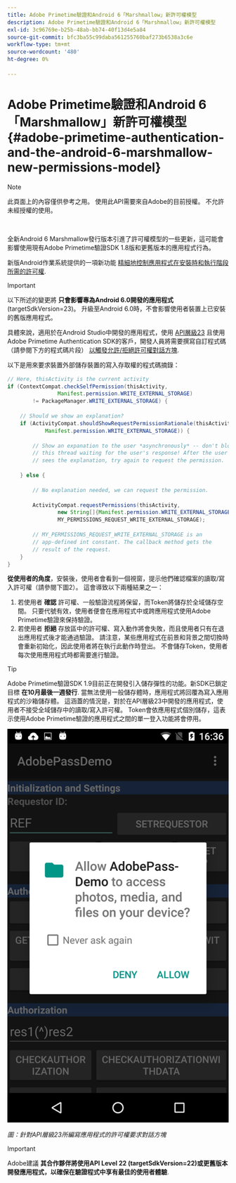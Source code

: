 ```yaml
---
title: Adobe Primetime驗證和Android 6「Marshmallow」新許可權模型
description: Adobe Primetime驗證和Android 6「Marshmallow」新許可權模型
exl-id: 3c96769e-b25b-48ab-bb74-40f13d4e5a84
source-git-commit: bfc3ba55c99daba561255760baf273b6538a3c6e
workflow-type: tm+mt
source-wordcount: '480'
ht-degree: 0%

---
```


# Adobe Primetime驗證和Android 6「Marshmallow」新許可權模型 {#adobe-primetime-authentication-and-the-android-6-marshmallow-new-permissions-model}

>[!NOTE]
>
>此頁面上的內容僅供參考之用。 使用此API需要來自Adobe的目前授權。 不允許未經授權的使用。

</br>

全新Android 6 Marshmallow發行版本引進了許可權模型的一些更新，這可能會影響使用現有Adobe Primetime驗證SDK 1.8版和更舊版本的應用程式行為。 

新版Android作業系統提供的一項新功能 [精細地控制應用程式在安裝時和執行階段所需的許可權](https://developer.android.com/about/versions/marshmallow/android-6.0-changes.html).

>[!IMPORTANT]
>
>以下所述的變更將 **只會影響專為Android 6.0開發的應用程式** (targetSdkVersion=23)。 升級至Android 6.0時，不會影響使用者裝置上已安裝的舊版應用程式。 


具體來說，適用於在Android Studio中開發的應用程式，使用 [API層級23](http://developer.android.com/sdk/api_diff/23/changes.html) 且使用Adobe Primetime Authentication SDK的客戶，開發人員將需要撰寫自訂程式碼（請參閱下方的程式碼片段） [以觸發允許/拒絕許可權對話方塊](https://developer.android.com/training/permissions/requesting.html). 

以下是用來要求裝置外部儲存裝置的寫入存取權的程式碼摘錄：

```java
// Here, thisActivity is the current activity
if (ContextCompat.checkSelfPermission(thisActivity,
                Manifest.permission.WRITE_EXTERNAL_STORAGE)
        != PackageManager.WRITE_EXTERNAL_STORAGE) {

    // Should we show an explanation?
    if (ActivityCompat.shouldShowRequestPermissionRationale(thisActivity,
            Manifest.permission.WRITE_EXTERNAL_STORAGE)) {

        // Show an expanation to the user *asynchronously* -- don't block
        // this thread waiting for the user's response! After the user
        // sees the explanation, try again to request the permission.

    } else {

        // No explanation needed, we can request the permission.

        ActivityCompat.requestPermissions(thisActivity,
                new String[]{Manifest.permission.WRITE_EXTERNAL_STORAGE},
                MY_PERMISSIONS_REQUEST_WRITE_EXTERNAL_STORAGE);

        // MY_PERMISSIONS_REQUEST_WRITE_EXTERNAL_STORAGE is an
        // app-defined int constant. The callback method gets the
        // result of the request.
    }
}
```




**從使用者的角度**，安裝後，使用者會看到一個視窗，提示他們確認檔案的讀取/寫入許可權（請參閱下圖2）。 這會導致以下兩種結果之一：

1. 若使用者 **確認** 許可權、一般驗證流程將保留，而Token將儲存於全域儲存空間。 只要代號有效，使用者便會在應用程式中或跨應用程式使用Adobe Primetime驗證來保持驗證。
1. 若使用者 **拒絕** 存放區中的許可權、寫入動作將會失敗，而且使用者只有在退出應用程式後才能通過驗證。 請注意，某些應用程式在前景和背景之間切換時會重新初始化，因此使用者將在執行此動作時登出。 不會儲存Token，使用者每次使用應用程式時都需要進行驗證。 


>[!TIP]
>
>Adobe Primetime驗證SDK 1.9目前正在開發引入儲存彈性的功能。新SDK已鎖定目標 **在10月最後一週發行**. 當無法使用一般儲存體時，應用程式將回覆為寫入應用程式的沙箱儲存體。 這涵蓋的情況是，對於在API層級23中開發的應用程式，使用者不接受全域儲存中的讀取/寫入許可權。 Token會依應用程式個別儲存，這表示使用Adobe Primetime驗證的應用程式之間的單一登入功能將會停用。


![](assets/android-permissions-request.png)

*圖：針對API層級23所編寫應用程式的許可權要求對話方塊*

>[!IMPORTANT]
>
> Adobe建議 **其合作夥伴將使用API Level 22 (targetSdkVersion=22)或更舊版本開發應用程式，以確保在驗證程式中享有最佳的使用者體驗**.
